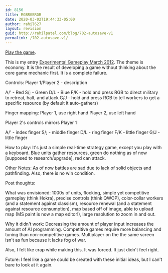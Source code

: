 ```yaml
---
id: 8156
title: RGBRGBRGB
date: 2020-03-02T19:44:33-05:00
author: rahil627
layout: revision
guid: http://rahilpatel.com/blog/702-autosave-v1
permalink: /702-autosave-v1/
---
```

<a href="http://rahilpatel.com/rgbrgbrgb.html">Play the game</a>.

This is my entry <a href="http://experimentalgameplay.com/blog/2012/03/economy-in-march-2012/">Experimental Gameplay March 2012</a>. The theme is economy. It is the result of developing a game without thinking about the core game mechanic first. It is a complete failure.

Controls:
Player 1/Player 2 - description

A/' - Red
S/; - Green
D/L - Blue
F/K - hold and press RGB to direct military to retreat, halt, and attack
G/J - hold and press RGB to tell workers to get a specific resource (by default it auto-gathers)

Finger mapping:
Player 1, use right hand
Player 2, use left hand

Player 2's controls mirrors Player 1

A/' - index finger
S/; - middle finger
D/L - ring finger
F/K - little finger
G/J - little finger

How to play:
It's just a simple real-time strategy game, except you play with a keyboard. Blue units gather resources, green do nothing as of now [supposed to research/upgrade], red can attack.

Other Notes:
As of now battles are sad due to lack of solid objects and pathfinding. Also, there is no win condition.

Post thoughts:

What was envisioned:
1000s of units, flocking, simple yet competitive gameplay (think Hokra), precise controls (think QWOP), color-collar workers (and a statement against classism), resource renewal (and a statement against resource consumption), map based off of image, able to upload map (MS paint is now a map editor!), large resolution to zoom in and out.

Why it didn't work:
Decreasing the amount of player input increases the amount of AI programming. Competitive games require more balancing and tuning than non-competitive games. Multiplayer on the the same screen isn't as fun because it lacks fog of war.

Also, I felt like crap while making this. It was forced. It just didn't feel right.

Future:
I feel like a game could be created with these initial ideas, but I can't bare to look at it again.